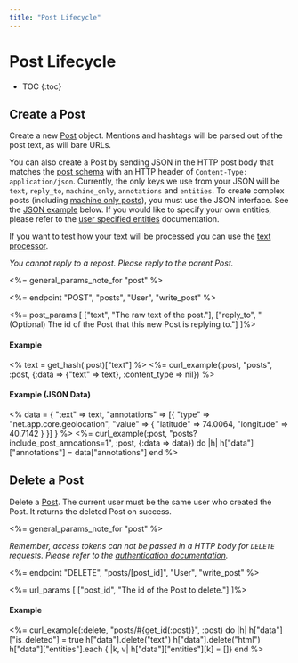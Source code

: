 ```yaml
---
title: "Post Lifecycle"
---
```


# Post Lifecycle

* TOC
{:toc}

## Create a Post

Create a new <a href="/reference/resources/post/">Post</a> object. Mentions and hashtags will be parsed out of the post text, as will bare URLs.

You can also create a Post by sending JSON in the HTTP post body that matches the <a href="/reference/resources/post/">post schema</a> with an HTTP header of `Content-Type: application/json`. Currently, the only keys we use from your JSON will be `text`, `reply_to`, `machine_only`, `annotations` and `entities`. To create complex posts (including [machine only posts](/reference/resources/post/#machine-only-posts)), you must use the JSON interface. See the [JSON example](#json-example) below. If you would like to specify your own entities, please refer to the [user specified entities](/reference/meta/entities/#user-specified-entities) documentation.

If you want to test how your text will be processed you can use the [text processor](/reference/resources/text-processor).

*You cannot reply to a repost. Please reply to the parent Post.*

<%= general_params_note_for "post" %>

<%= endpoint "POST", "posts", "User", "write_post" %>

<%= post_params [
    ["text", "The raw text of the post."],
    ["reply_to", "(Optional) The id of the Post that this new Post is replying to."]
]%>

#### Example

<% text = get_hash(:post)["text"] %>
<%= curl_example(:post, "posts", :post, {:data => {"text" => text}, :content_type => nil}) %>

#### Example (JSON Data)

<% data = {
    "text" => text,
    "annotations" => [{
        "type" => "net.app.core.geolocation",
        "value" => {
            "latitude" => 74.0064,
            "longitude" => 40.7142
        }
    }]
} %>
<%= curl_example(:post, "posts?include_post_annoations=1", :post, {:data => data}) do |h|
    h["data"]["annotations"] = data["annotations"]
end %>

## Delete a Post

Delete a <a href="/reference/resources/post/">Post</a>. The current user must be the same user who created the Post. It returns the deleted Post on success.

<%= general_params_note_for "post" %>

*Remember, access tokens can not be passed in a HTTP body for `DELETE` requests. Please refer to the [authentication documentation](/reference/authentication/#making-authenticated-api-requests).*

<%= endpoint "DELETE", "posts/[post_id]", "User", "write_post" %>

<%= url_params [
    ["post_id", "The id of the Post to delete."]
]%>

#### Example

<%= curl_example(:delete, "posts/#{get_id(:post)}", :post) do |h|
    h["data"]["is_deleted"] = true
    h["data"].delete("text")
    h["data"].delete("html")
    h["data"]["entities"].each { |k, v| h["data"]["entities"][k] = []}
end %>
